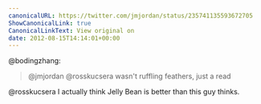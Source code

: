 ```yaml
---
canonicalURL: https://twitter.com/jmjordan/status/235741135593672705
ShowCanonicalLink: true
CanonicalLinkText: View original on
date: 2012-08-15T14:14:01+00:00
---
```

@bodingzhang:

> @jmjordan @rosskucsera wasn't ruffling feathers, just a read

@rosskucsera I actually think Jelly Bean is better than this guy thinks.